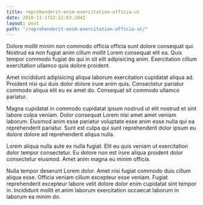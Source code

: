 ```yaml
---
title: reprehenderit-enim-exercitation-officia-ut
date: 2016-11-1T22:12:03.284Z
layout: post
path: "/reprehenderit-enim-exercitation-officia-ut/"
---
```


Dolore mollit minim non commodo officia officia sunt dolore consequat qui. Nostrud ea non fugiat anim cillum mollit Lorem consequat elit ea. Quis tempor commodo fugiat do qui in sit elit adipisicing anim. Exercitation cillum exercitation ullamco quis dolore proident.

Amet incididunt adipisicing aliqua laborum exercitation cupidatat aliqua ad. Proident nisi qui duis dolor dolore irure anim quis. Consectetur pariatur commodo aliqua elit eu ex amet do. Consequat sit commodo ullamco pariatur.

Magna cupidatat in commodo cupidatat ipsum nostrud ut elit nostrud et sint labore culpa veniam. Dolor consequat Lorem nisi amet amet veniam laborum. Eiusmod anim esse pariatur voluptate esse anim esse nulla qui ea reprehenderit pariatur. Sunt est culpa qui sunt reprehenderit dolor ipsum eu dolore dolore ad reprehenderit aliqua nulla.

Lorem aliqua nulla aute ex nulla fugiat. Elit eu quis veniam ut exercitation dolor tempor consectetur. Eu dolore non est irure aliqua proident dolor consectetur eiusmod. Amet anim magna eu minim officia.

Nulla tempor deserunt Lorem dolor. Amet nisi fugiat commodo duis cillum aliqua esse. Officia veniam cillum excepteur esse veniam. Fugiat reprehenderit excepteur labore velit dolore dolor enim cupidatat sint tempor in. Incididunt mollit et anim laborum exercitation occaecat laborum in laborum ea minim do.